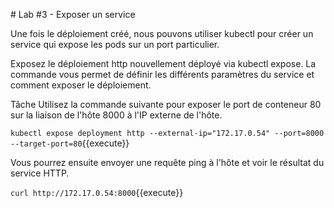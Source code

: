 # Lab #3 - Exposer un service

Une fois le déploiement créé, nous pouvons utiliser kubectl pour créer un service qui expose les pods sur un port particulier.

Exposez le déploiement http nouvellement déployé via kubectl expose. La commande vous permet de définir les différents paramètres du service et comment exposer le déploiement.

Tâche
Utilisez la commande suivante pour exposer le port de conteneur 80 sur la liaison de l'hôte 8000 à l'IP externe de l'hôte.

`kubectl expose deployment http --external-ip="172.17.0.54" --port=8000 --target-port=80`{{execute}}

Vous pourrez ensuite envoyer une requête ping à l'hôte et voir le résultat du service HTTP.

`curl http://172.17.0.54:8000`{{execute}}
